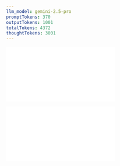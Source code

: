 ```yaml
---
llm_model: gemini-2.5-pro
promptTokens: 370
outputTokens: 1001
totalTokens: 4372
thoughtTokens: 3001
---
```


![@](steps/prompt.5a22dbf3.md)

![@](steps/response.145b0c20.md)